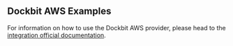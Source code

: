 ## Dockbit AWS Examples

For information on how to use the Dockbit AWS provider, please head to the [integration official documentation](https://docs.dockbit.com/integrations/aws-cli/).

